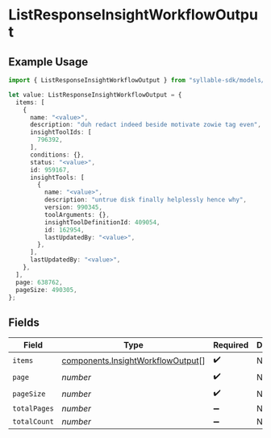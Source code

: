 # ListResponseInsightWorkflowOutput

## Example Usage

```typescript
import { ListResponseInsightWorkflowOutput } from "syllable-sdk/models/components";

let value: ListResponseInsightWorkflowOutput = {
  items: [
    {
      name: "<value>",
      description: "duh redact indeed beside motivate zowie tag even",
      insightToolIds: [
        796392,
      ],
      conditions: {},
      status: "<value>",
      id: 959167,
      insightTools: [
        {
          name: "<value>",
          description: "untrue disk finally helplessly hence why",
          version: 990345,
          toolArguments: {},
          insightToolDefinitionId: 409054,
          id: 162954,
          lastUpdatedBy: "<value>",
        },
      ],
      lastUpdatedBy: "<value>",
    },
  ],
  page: 638762,
  pageSize: 490305,
};
```

## Fields

| Field                                                                                  | Type                                                                                   | Required                                                                               | Description                                                                            |
| -------------------------------------------------------------------------------------- | -------------------------------------------------------------------------------------- | -------------------------------------------------------------------------------------- | -------------------------------------------------------------------------------------- |
| `items`                                                                                | [components.InsightWorkflowOutput](../../models/components/insightworkflowoutput.md)[] | :heavy_check_mark:                                                                     | N/A                                                                                    |
| `page`                                                                                 | *number*                                                                               | :heavy_check_mark:                                                                     | N/A                                                                                    |
| `pageSize`                                                                             | *number*                                                                               | :heavy_check_mark:                                                                     | N/A                                                                                    |
| `totalPages`                                                                           | *number*                                                                               | :heavy_minus_sign:                                                                     | N/A                                                                                    |
| `totalCount`                                                                           | *number*                                                                               | :heavy_minus_sign:                                                                     | N/A                                                                                    |